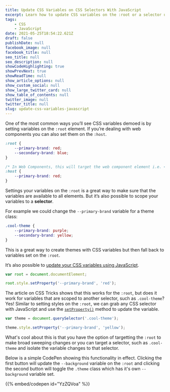 ```yaml
---
title: Update CSS Variables on CSS Selectors With JavaScript
excerpt: Learn how to update CSS variables on the :root or a selector using JavaScript
tags:
    - CSS
    - JavaScript
date: 2021-05-25T18:54:22.621Z
draft: false
publishDate: null
facebook_image: null
facebook_title: null
seo_title: null
seo_description: null
showCodeHighlighting: true
showPrevNext: true
showReadTime: null
show_article_options: null
show_custom_social: null
show_large_twitter_card: null
show_table_of_contents: null
twitter_image: null
twitter_title: null
slug: update-css-variables-javascript
---
```


One of the most common ways you’ll see CSS variables demoed is by setting variables on the `:root` element. If you’re dealing with web components you can also set them on the `:host`.

```css
:root {
    --primary-brand: red;
    --secondary-brand: blue;
}

/* In Web Components, this will target the web component element i.e. <my-custom-header></my-custom-header>*/
:host {
    --primary-brand: red;
}
```

Settings your variables on the `:root` is a great way to make sure that the variables are available to all elements. But it’s also possible to scope your variables to a **selector**.

For example we could change the `--primary-brand` variable for a theme class:

```css
.cool-theme {
    --primary-brand: purple;
    --secondary-brand: yellow;
}
```

This is a great way to create themes with CSS variables but then fall back to variables set on the `:root`.

It’s also possible to [update your CSS variables using JavaScript](https://css-tricks.com/updating-a-css-variable-with-javascript/).

```js
var root = document.documentElement;

root.style.setProperty('--primary-brand', 'red');
```

The article on CSS Tricks shows that this works for the `:root`, but does it work for variables that are scoped to another selector, such as `.cool-theme`? Yes! Similar to setting styles on the `:root`, we can grab any CSS selector with JavaScript and use the [`setProperty()`](https://developer.mozilla.org/en-US/docs/Web/API/CSSStyleDeclaration/setProperty) method to update the variable.

```js
var theme = document.querySelector('.cool-theme');

theme.style.setProperty('--primary-brand', 'yellow');
```

What's cool about this is that you have the option of targetting the `:root` to make broad sweeping changes or you can target a selector, such as `.cool-theme` and isolate the variable changes to that selector.

Below is a simple CodePen showing this functionality in effect. Clicking the first button will update the `--background` variable on the `:root` and clicking the second button will toggle the `.theme` class which has it's own `--background` variable set.

  <!-- Embeds a CodePen @id -->

{{% embed/codepen id="YzZQVoa" %}}
